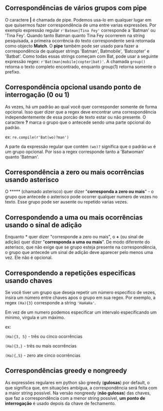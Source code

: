 ## Correspondências de vários grupos com pipe

O caractere **|** é chamada de pipe. Podemos usa-lo em qualquer lugar em que quisermos fazer correspondência de uma entre varias expressões. Por exemplo expressão regular `r'Batman|Tina Fey'` corresponde a 'Batman' ou 'Tina Fey'.
Quando tanto Batman quanto Tina Fey ocorrerem na string pesquisada, a primeira ocorrência do texto correspondente será retornada como objecto **Match**.
O **pipe** também pode ser usado para fazer a correspondência de qualquer strings 'Batman', Batmobile', 'Batcopter' e 'Batbat'. Como todas essas strings começam com Bat, pode usar a seguinte expressão regex: `r'Bat(man|mobile|copter|bat)'`.
A chamada `group()` retorna o texto completo encontrado, enquanto group(1) retorna somente o prefixo.

## Correspondência opcional usando ponto de interrogação (0 ou 1)

As vezes, há um padrão ao qual você quer corresponder somente de forma opcional. Isso quer dizer que a regex deve encontrar uma correspondência independentemente de essa porcão de texto estar ou não presente. O caractere **?** marca o grupo que o antecede sendo uma parte opcional do padrão.

ex: `re.compile(r'Bat(wo)?man')`

A parte da expressão regular que contém `(wo)?` significa que o padrão `wo` é um grupo opcional. Por isso a regex corresponde tanto a 'Batwoman' quanto 'Batman'.

## Correspondência a zero ou mais ocorrências usando asterisco

O ***** (chamado asterisco) quer dizer "**corresponda a zero ou mais**" \- o grupo que antecede o asterisco pode ocorrer qualquer numero de vezes no texto. Esse grupo pode ser ausente ou repetido varias vezes.

## Correspondendo a uma ou mais ocorrências usando o sinal de adição

Enquanto * quer dizer "corresponde a zero ou mais", o **+** (ou sinal de adição) quer dizer "**corresponda a uma ou mais**". De modo diferente do asterisco, que não exige que se grupo esteja presente na correspondência, o grupo que antecede um sinal de adição deve aparecer pelo menos uma vez. Ele não é opcional.

## Correspondendo a repetições especificas usando chaves

Se você tiver um grupo que deseja repetir um número especifico de vezes, insira um número entre chaves apos o grupo em sua regex. Por exemplo, a regex `(Ha){3}` corresponde a string `'HaHaHa'`.

Em vez de um numero podemos especificar um intervalo especificando um minimo, virgula e um máximo.

ex:

`(Ha){3, 5}` \- três ou cinco ocorrências

`(Ha){3,}` \- três ou mais ocorrências

`(Ha){,5}` \- zero ate cinco ocorrências

## Correspondências greedy e nongreedy

As expressões regulares em python são greedy (**gulosas**) por default, o que significa que, em situações ambígua, a correspondência será feita com a maior string possível. Na versão nongreedy (**não gulosas**) das chaves, que faz a correspondência com a menor string possível, **um ponto de interrogação** é usado depois da chave de fechamento.